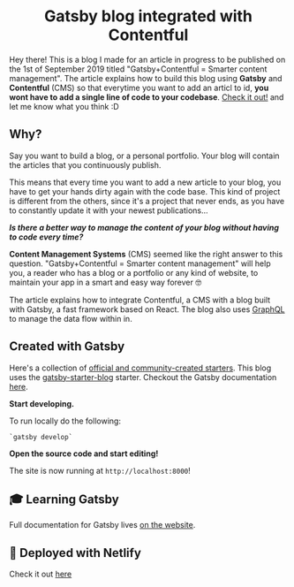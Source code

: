 <p align="center">
<h1 align="center">
  Gatsby blog integrated with Contentful
</h1>
<p align="center">

Hey there! This is a blog I made for an article in progress to be published on the 1st of September 2019 titled "Gatsby+Contentful = Smarter content management". The article explains how to build this blog using **Gatsby** and **Contentful** (CMS) so that everytime you want to add an articl to id, **you wont have to add a single line of code to your codebase**. [Check it out!](https://anssamblog.netlify.com) and let me know what you think :D


## Why?
Say you want to build a blog, or a personal portfolio. Your blog will contain the articles that you continuously publish. 

This means that every time you want to add a new article to your blog, you have to get your hands dirty again with the code base. This kind of project is different from the others, since it's a project that never ends, as you have to constantly update it with your newest publications… 

_**Is there a better way to manage the content of your blog without having to code every time?**_

**Content Management Systems** (CMS) seemed like the right answer to this question. "Gatsby+Contentful = Smarter content management" will help you, a reader who has a blog or a portfolio or any kind of website, to maintain your app in a smart and easy way forever 🤓

The article explains how to integrate Contentful, a CMS with a blog built with Gatsby, a fast framework based on React. The blog also uses [GraphQL](https://graphql.org/learn/) to manage the data flow within in. 

## Created with Gatsby

Here's a collection of [official and community-created starters](https://www.gatsbyjs.org/docs/gatsby-starters/). This blog uses the [gatsby-starter-blog](https://github.com/gatsbyjs/gatsby-starter-blog) starter.
Checkout the Gatsby documentation [here](https://www.gatsbyjs.org/docs). 

  **Start developing.**
   
   To run locally do the following: 
   
    `gatsby develop`
    
  **Open the source code and start editing!**

   The site is now running at `http://localhost:8000`!

## 🎓 Learning Gatsby

 Full documentation for Gatsby lives [on the website](https://www.gatsbyjs.org/).

## 💫 Deployed with Netlify

Check it out [here](https://anssamblog.netlify.com)

